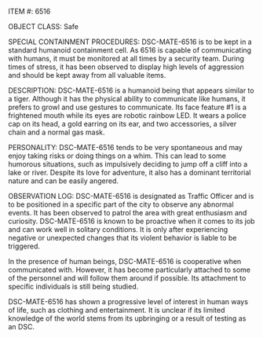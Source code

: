 ITEM #: 6516

OBJECT CLASS: Safe

SPECIAL CONTAINMENT PROCEDURES:
DSC-MATE-6516 is to be kept in a standard humanoid containment cell. As 6516 is capable of communicating with humans, it must be monitored at all times by a security team. During times of stress, it has been observed to display high levels of aggression and should be kept away from all valuable items.

DESCRIPTION:
DSC-MATE-6516 is a humanoid being that appears similar to a tiger. Although it has the physical ability to communicate like humans, it prefers to growl and use gestures to communicate. Its face feature #1 is a frightened mouth while its eyes are robotic rainbow LED. It wears a police cap on its head, a gold earring on its ear, and two accessories, a silver chain and a normal gas mask.

PERSONALITY:
DSC-MATE-6516 tends to be very spontaneous and may enjoy taking risks or doing things on a whim. This can lead to some humorous situations, such as impulsively deciding to jump off a cliff into a lake or river. Despite its love for adventure, it also has a dominant territorial nature and can be easily angered.

OBSERVATION LOG:
DSC-MATE-6516 is designated as Traffic Officer and is to be positioned in a specific part of the city to observe any abnormal events. It has been observed to patrol the area with great enthusiasm and curiosity. DSC-MATE-6516 is known to be proactive when it comes to its job and can work well in solitary conditions. It is only after experiencing negative or unexpected changes that its violent behavior is liable to be triggered. 

In the presence of human beings, DSC-MATE-6516 is cooperative when communicated with. However, it has become particularly attached to some of the personnel and will follow them around if possible. Its attachment to specific individuals is still being studied.

DSC-MATE-6516 has shown a progressive level of interest in human ways of life, such as clothing and entertainment. It is unclear if its limited knowledge of the world stems from its upbringing or a result of testing as an DSC.